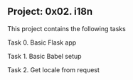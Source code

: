 Project: 0x02. i18n
----------------------------------------------------

This project contains the following tasks

Task 0. Basic Flask app

Task 1. Basic Babel setup

Task 2. Get locale from request
